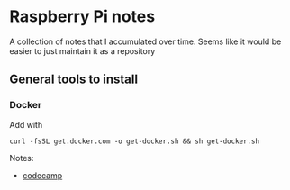 
# Raspberry Pi notes

A collection of notes that I accumulated over time.  Seems like it would be easier to just maintain it as a repository






## General tools to install


### Docker

Add with
```
curl -fsSL get.docker.com -o get-docker.sh && sh get-docker.sh
```

Notes:
- [codecamp]( http://medium.freecodecamp.org/the-easy-way-to-set-up-docker-on-a-raspberry-pi-7d24ced073ef)


